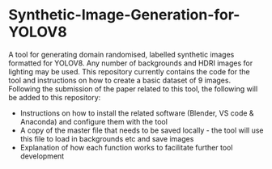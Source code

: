 # Synthetic-Image-Generation-for-YOLOV8
A tool for generating domain randomised, labelled synthetic images formatted for YOLOV8. Any number of backgrounds and HDRI images for lighting may be used. This repository currently contains the code for the tool and instructions on how to create a basic dataset of 9 images. Following the submission of the paper related to this tool, the following will be added to this repository:

- Instructions on how to install the related software (Blender, VS code & Anaconda) and configure them with the tool
- A copy of the master file that needs to be saved locally - the tool will use this file to load in backgrounds etc and save images
- Explanation of how each function works to facilitate further tool development
